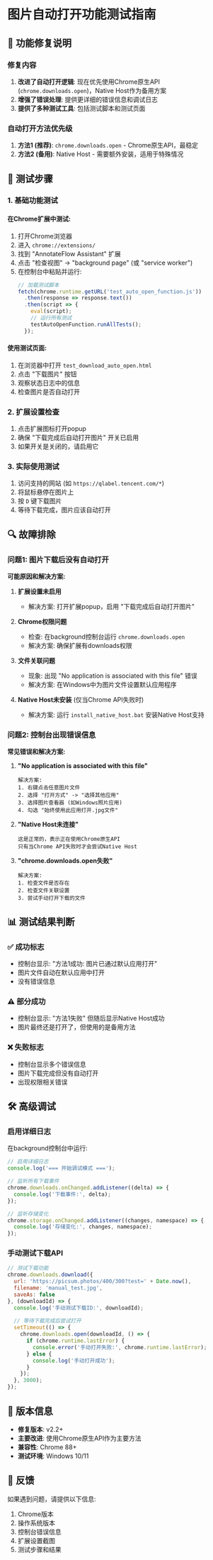 # 图片自动打开功能测试指南

## 🔧 功能修复说明

### 修复内容
1. **改进了自动打开逻辑**: 现在优先使用Chrome原生API (`chrome.downloads.open`)，Native Host作为备用方案
2. **增强了错误处理**: 提供更详细的错误信息和调试日志
3. **提供了多种测试工具**: 包括测试脚本和测试页面

### 自动打开方法优先级
1. **方法1 (推荐)**: `chrome.downloads.open` - Chrome原生API，最稳定
2. **方法2 (备用)**: Native Host - 需要额外安装，适用于特殊情况

## 🧪 测试步骤

### 1. 基础功能测试

#### 在Chrome扩展中测试:
1. 打开Chrome浏览器
2. 进入 `chrome://extensions/`
3. 找到 "AnnotateFlow Assistant" 扩展
4. 点击 "检查视图" -> "background page" (或 "service worker")
5. 在控制台中粘贴并运行:
   ```javascript
   // 加载测试脚本
   fetch(chrome.runtime.getURL('test_auto_open_function.js'))
     .then(response => response.text())
     .then(script => {
       eval(script);
       // 运行所有测试
       testAutoOpenFunction.runAllTests();
     });
   ```

#### 使用测试页面:
1. 在浏览器中打开 `test_download_auto_open.html`
2. 点击 "下载图片" 按钮
3. 观察状态日志中的信息
4. 检查图片是否自动打开

### 2. 扩展设置检查

1. 点击扩展图标打开popup
2. 确保 "下载完成后自动打开图片" 开关已启用
3. 如果开关是关闭的，请启用它

### 3. 实际使用测试

1. 访问支持的网站 (如 `https://qlabel.tencent.com/*`)
2. 将鼠标悬停在图片上
3. 按 `D` 键下载图片
4. 等待下载完成，图片应该自动打开

## 🔍 故障排除

### 问题1: 图片下载后没有自动打开

**可能原因和解决方案:**

1. **扩展设置未启用**
   - 解决方案: 打开扩展popup，启用 "下载完成后自动打开图片"

2. **Chrome权限问题**
   - 检查: 在background控制台运行 `chrome.downloads.open`
   - 解决方案: 确保扩展有downloads权限

3. **文件关联问题**
   - 现象: 出现 "No application is associated with this file" 错误
   - 解决方案: 在Windows中为图片文件设置默认应用程序

4. **Native Host未安装** (仅当Chrome API失败时)
   - 解决方案: 运行 `install_native_host.bat` 安装Native Host支持

### 问题2: 控制台出现错误信息

**常见错误和解决方案:**

1. **"No application is associated with this file"**
   ```
   解决方案:
   1. 右键点击任意图片文件
   2. 选择 "打开方式" -> "选择其他应用"
   3. 选择图片查看器 (如Windows照片应用)
   4. 勾选 "始终使用此应用打开.jpg文件"
   ```

2. **"Native Host未连接"**
   ```
   这是正常的，表示正在使用Chrome原生API
   只有当Chrome API失败时才会尝试Native Host
   ```

3. **"chrome.downloads.open失败"**
   ```
   解决方案:
   1. 检查文件是否存在
   2. 检查文件关联设置
   3. 尝试手动打开下载的文件
   ```

## 📊 测试结果判断

### ✅ 成功标志
- 控制台显示: "方法1成功: 图片已通过默认应用打开"
- 图片文件自动在默认应用中打开
- 没有错误信息

### ⚠️ 部分成功
- 控制台显示: "方法1失败" 但随后显示Native Host成功
- 图片最终还是打开了，但使用的是备用方法

### ❌ 失败标志
- 控制台显示多个错误信息
- 图片下载完成但没有自动打开
- 出现权限相关错误

## 🛠️ 高级调试

### 启用详细日志
在background控制台中运行:
```javascript
// 启用详细日志
console.log('=== 开始调试模式 ===');

// 监听所有下载事件
chrome.downloads.onChanged.addListener((delta) => {
  console.log('下载事件:', delta);
});

// 监听存储变化
chrome.storage.onChanged.addListener((changes, namespace) => {
  console.log('存储变化:', changes, namespace);
});
```

### 手动测试下载API
```javascript
// 测试下载功能
chrome.downloads.download({
  url: 'https://picsum.photos/400/300?test=' + Date.now(),
  filename: 'manual_test.jpg',
  saveAs: false
}, (downloadId) => {
  console.log('手动测试下载ID:', downloadId);
  
  // 等待下载完成后尝试打开
  setTimeout(() => {
    chrome.downloads.open(downloadId, () => {
      if (chrome.runtime.lastError) {
        console.error('手动打开失败:', chrome.runtime.lastError);
      } else {
        console.log('手动打开成功');
      }
    });
  }, 3000);
});
```

## 📝 版本信息

- **修复版本**: v2.2+
- **主要改进**: 使用Chrome原生API作为主要方法
- **兼容性**: Chrome 88+
- **测试环境**: Windows 10/11

## 🤝 反馈

如果遇到问题，请提供以下信息:
1. Chrome版本
2. 操作系统版本
3. 控制台错误信息
4. 扩展设置截图
5. 测试步骤和结果